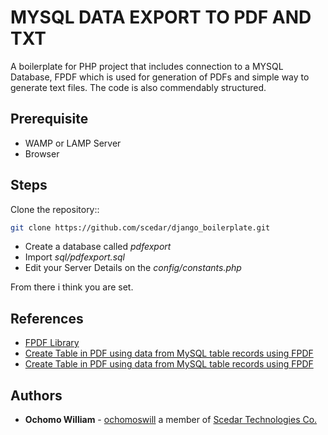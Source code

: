 # MYSQL DATA EXPORT TO PDF AND TXT
A boilerplate for PHP project that includes connection to a MYSQL Database, FPDF which is used for generation of PDFs and simple way to generate text files. The code is also commendably structured.
 
## Prerequisite
- WAMP or LAMP Server
- Browser

## Steps


Clone the repository::

```bash
git clone https://github.com/scedar/django_boilerplate.git
```

- Create a database called *_pdfexport_*
- Import *_sql/pdfexport.sql_*  
- Edit your Server Details on the *_config/constants.php_*


From there i think you are set.


## References

* [FPDF Library](http://www.fpdf.org/)
* [Create Table in PDF using data from MySQL table records using FPDF](http://www.plus2net.com/php_tutorial/pdf-data-student.php)
* [Create Table in PDF using data from MySQL table records using FPDF](http://www.plus2net.com/php_tutorial/pdf-data-student.php)


## Authors

* **Ochomo William** - [ochomoswill](https://ochomoswill.github.io/) a member of [Scedar Technologies Co.](https://scedar.bitbucket.io/)